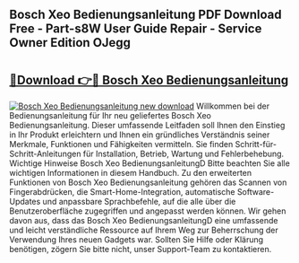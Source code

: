 ## Bosch Xeo Bedienungsanleitung PDF Download Free - Part-s8W User Guide Repair - Service Owner Edition OJegg

# <h2><a href="http://df4b2c8.blite.top/?on=Bosch+Xeo+Bedienungsanleitung">🔗Download 👉🔴 Bosch Xeo Bedienungsanleitung</a></h2>

[![Bosch Xeo Bedienungsanleitung new download](https://i.imgur.com/lujVjoI.png)](http://df4b2c8.blite.top/?on=Bosch+Xeo+Bedienungsanleitung)
Willkommen bei der Bedienungsanleitung für Ihr neu geliefertes Bosch Xeo Bedienungsanleitung. Dieser umfassende Leitfaden soll Ihnen den Einstieg in Ihr Produkt erleichtern und Ihnen ein gründliches Verständnis seiner Merkmale, Funktionen und Fähigkeiten vermitteln. Sie finden Schritt-für-Schritt-Anleitungen für Installation, Betrieb, Wartung und Fehlerbehebung. Wichtige Hinweise Bosch Xeo BedienungsanleitungD Bitte beachten Sie alle wichtigen Informationen in diesem Handbuch. Zu den erweiterten Funktionen von Bosch Xeo Bedienungsanleitung gehören das Scannen von Fingerabdrücken, die Smart-Home-Integration, automatische Software-Updates und anpassbare Sprachbefehle, auf die alle über die Benutzeroberfläche zugegriffen und angepasst werden können. Wir gehen davon aus, dass das Bosch Xeo BedienungsanleitungD eine umfassende und leicht verständliche Ressource auf Ihrem Weg zur Beherrschung der Verwendung Ihres neuen Gadgets war. Sollten Sie Hilfe oder Klärung benötigen, zögern Sie bitte nicht, unser Support-Team zu kontaktieren.
